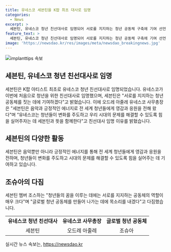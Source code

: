 ```yaml
---
title: 유네스코 세븐틴을 K팝 최초 대사로 임명
categories:
  - News
excerpt: >
  세븐틴, 유네스코 청년 친선대사로 임명되어 서로를 지지하는 청년 공동체 구축에 기여 선언. 오드레 아줄레 유네스코 사무총장은 세븐틴이 음악과 긍정적 에너지로 세계 청년들에 영감을 주고 있다고 밝힘. 세븐틴 멤버 조슈아는 서로를 지지하는 공동체의 역할이 크며, 글로벌 청년 공동체 형성을 위해 목소리를 내겠다고 강조함.
feature_text: >
  세븐틴, 유네스코 청년 친선대사로 임명되어 서로를 지지하는 청년 공동체 구축에 기여 선언. 오드레 아줄레 유네스코 사무총장은 세븐틴이 음악과 긍정적 에너지로 세계 청년들에 영감을 주고 있다고 밝힘. 세븐틴 멤버 조슈아는 서로를 지지하는 공동체의 역할이 크며, 글로벌 청년 공동체 형성을 위해 목소리를 내겠다고 강조함.
image: 'https://newsdao.kr/res/images/meta/newsdao_breakingnews.jpg'
---
```


<p><img src="https://newsdao.kr/res/images/meta/newsdao_breakingnews.jpg" alt="implanttips 속보" /></p>

<h2 data-ke-size="size26">세븐틴, 유네스코 청년 친선대사로 임명</h2>

<p data-ke-size="size16">세븐틴은 K팝 아티스트 최초로 유네스코 청년 친선대사로 임명되었습니다. 유네스코가 이번에 처음으로 청년을 위한 친선대사로 임명했으며, 세븐틴은 "서로를 지지하는 청년 공동체를 짓는 데에 기여하겠다"고 밝혔습니다. 이에 오드레 아줄레 유네스코 사무총장은 "세븐틴은 음악과 긍정적인 에너지로 전 세계 청년들에게 영감과 응원을 전해 왔다"며 “유네스코는 청년들이 변화를 주도하고 우리 시대의 문제를 해결할 수 있도록 힘을 실어주자는 데 세븐틴과 뜻을 함께한다"고 친선대사 임명 이유를 밝혔습니다.</p>

<h2 data-ke-size="size26">세븐틴의 다양한 활동</h2>

<p data-ke-size="size16">세븐틴은 음악뿐만 아니라 긍정적인 에너지를 통해 전 세계 청년들에게 영감과 응원을 전하며, 청년들이 변화를 주도하고 시대의 문제를 해결할 수 있도록 힘을 실어주는 데 기여하고 있습니다.</p>

<h2 data-ke-size="size26">조슈아의 다짐</h2>

<p data-ke-size="size16">세븐틴 멤버 조스하는 "청년들의 꿈을 이루는 데에는 서로를 지지하는 공동체의 역할이 매우 크다"며 "글로벌 청년 공동체를 만들어 나가는 데에 목소리를 내겠다"고 다짐했습니다.</p>

<table>
  <tr>
    <td style="text-align: center; height: 17px;"><b>유네스코 청년 친선대사</b></td>
    <td style="text-align: center; height: 17px;"><b>유네스코 사무총장</b></td>
    <td style="text-align: center; height: 17px;"><b>글로벌 청년 공동체</b></td>
  </tr>
  <tr>
    <td style="text-align: center; height: 17px;">세븐틴</td>
    <td style="text-align: center; height: 17px;">오드레 아줄레</td>
    <td style="text-align: center; height: 17px;">조슈아</td>
  </tr>
</table>
실시간 뉴스 속보는, <a href="https://newsdao.kr" rel="dofollow">https://newsdao.kr</a>


